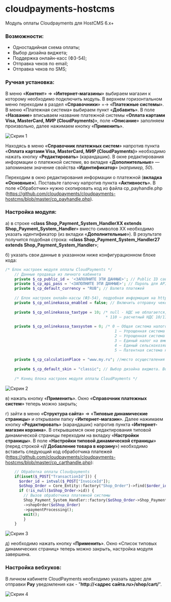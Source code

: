 # cloudpayments-hostcms
Модуль оплаты Сloudpayments для HostCMS 6.x+

### Возможности:  
	
* Одностадийная схема оплаты;
* Выбор дизайна виджета;
* Поддержка онлайн-касс (ФЗ-54);
* Отправка чеков по email;
* Отправка чеков по SMS;

### Ручная установка:

В меню «**Контент**» => «**Интернет-магазины**» выбираем магазин к которому необходимо подключить модуль. В верхнем горизонтальном меню переходим в раздел «**Справочники**» =-> «**Платежные системы**». В меню «Платежная система» выбираем пункт «**Добавить**». В поле «**Название**» вписываем название платежной системы «**Оплата картами Visa, MasterCard, МИР (CloudPayments)**», поле «**Описание**» заполняем произвольно, далее нажимаем кнопку «**Применить**».

![Скрин 1](http://i.imgur.com/xkS9oS4.png)

Находясь в меню «**Справочник платежных систем**» напротив пункта «**Оплата картами Visa, MasterCard, МИР (CloudPayments)**» необходимо нажать кнопку «**Редактировать**» (карандашик). В окне редактирования информации о платежной системе, во вкладке «**Дополнительные**» — запоминаем значение свойства «**Идентификатор**» (*например, 50*).

Переходим в окно редактирования информации о платежной (**вкладка «Основные»**). Поставьте галочку напротив пункта «**Активность**». В поле «Обработчик» нужно скопировать код из файла cp_payhandle.php (https://github.com/cloudpayments/cloudpayments-hostcms/blob/master/cp_payhandle.php).

### Настройка модуля:

а) в строке «**class Shop_Payment_System_HandlerXX extends Shop_Payment_System_Handler**» вместо символов XX необходимо указать идентификатор (из вкладки «**Дополнительные**»). В результате получится подобная строка: «**class Shop_Payment_System_Handler27 extends Shop_Payment_System_Handler**»;

б) указать свои данные в указанном ниже конфигурационном блоке кода:
```php
/* Блок настроек модуля оплаты CloudPayments */
    // Данные продавца из личного кабинета
    private $_cp_public_id = '<ЗАПОЛНИТЕ ЭТИ ДАННЫЕ>'; // Public ID сайта
    private $_cp_api_pass = '<ЗАПОЛНИТЕ ЭТИ ДАННЫЕ>'; // Пароль для API сайта
    private $_cp_default_currency = "RUB"; // Валюта платежей
    
    // Блок настроек онлайн-кассы (ФЗ-54), подробная информация на https://cloudpayments.ru/docs/api/kassa
    private $_cp_onlinekassa_enabled = false; // Включить отправку чеков (true - да, false - нет)
    
    private $_cp_onlinekassa_taxtype = 10; /* null - НДС не облагается, 0 - НДС 0%, 10 - НДС 10%, 20 - НДС 20%,  
                                            * 110 — расчетный НДС 10/110, 120 — расчетный НДС 20/120 */
    
    private $_cp_onlinekassa_taxsystem = 0; /* 0 — Общая система налогообложения
                                                1 — Упрощенная система налогообложения (Доход)
                                                2 — Упрощенная система налогообложения (Доход минус Расход)
                                                3 — Единый налог на вмененный доход
                                                4 — Единый сельскохозяйственный налог
                                                5 — Патентная система налогообложения */
                                                
    private $_cp_calculationPlace = "www.my.ru"; //место осуществления расчёта, по умолчанию берется значение из кассы
    
    private $_cp_default_skin = "classic"; // Выбор дизайна виджета. Возможные варианты: "classic", "modern", "mini"
   
    /* Конец блока настроек модуля оплаты CloudPayments */
```

![Скрин 2](http://i.imgur.com/yQAInMa.png)
    
в) нажать кнопку «**Применить**». Окно «**Справочник платежных систем**» теперь можно закрыть;
    
г) зайти в меню «**Структура сайта**» => «**Типовые динамические страницы**» и открываем папку «**Интернет-магазин**». Далее нажимаем кнопку «**Редактировать**» (карандашик) напротив пункта «**Интернет-магазин корзина**». В открывшемся окне редактирования типовой динамической страницы переходим на вкладку «**Настройки страницы**». В поле «**Настройки типовой динамической страницы**» (перед строкой «**// Добавление товара в корзину**») необходимо вставить следующий код обработчика платежей (https://github.com/cloudpayments/cloudpayments-hostcms/blob/master/cp_carthandle.php):
```php
    // Обработка оплаты Cloudpayments
    if(isset($_POST["TransactionId"])) {
      $order_id = intval($_POST["InvoiceId"]);	
      $oShop_Order = Core_Entity::factory("Shop_Order")->find($order_id);
      if (!is_null($oShop_Order->id)) {
        // Вызов обработчика платежной системы
        Shop_Payment_System_Handler::factory($oShop_Order->Shop_Payment_System)
        ->shopOrder($oShop_Order)
        ->paymentProcessing();
        exit();    
        }
    }
```

![Скрин 3](http://i.imgur.com/w0vAZxI.png)

д) необходимо нажать кнопку «**Применить**». Окно «Список типовых динамических страниц» теперь можно закрыть, настройка модуля завершена.

### Настройка вебхуков:

В личном кабинете CloudPayments необходимо указать адрес для отправки **Pay** уведомления как - "**http://<адрес сайта.ru>/shop/cart/**".

![Скрин 4](http://i.imgur.com/4FISgDn2.png)
